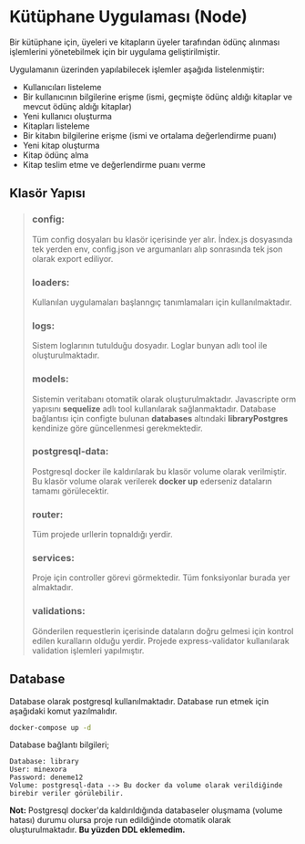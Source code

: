 # Kütüphane Uygulaması (Node)
Bir kütüphane için, üyeleri ve kitapların üyeler tarafından ödünç alınması işlemlerini yönetebilmek
için bir uygulama geliştirilmiştir.

Uygulamanın üzerinden yapılabilecek işlemler aşağıda listelenmiştir:
- Kullanıcıları listeleme
- Bir kullanıcının bilgilerine erişme (ismi, geçmişte ödünç aldığı kitaplar ve mevcut ödünç aldığı kitaplar)
- Yeni kullanıcı oluşturma
- Kitapları listeleme
- Bir kitabın bilgilerine erişme (ismi ve ortalama değerlendirme puanı)
- Yeni kitap oluşturma
- Kitap ödünç alma
- Kitap teslim etme ve değerlendirme puanı verme

## Klasör Yapısı
> ### **config**:
> Tüm config dosyaları bu klasör içerisinde yer alır. İndex.js dosyasında tek yerden env, config.json ve argumanları alıp sonrasında tek json olarak export ediliyor.
> ### **loaders**:
> Kullanılan uygulamaları başlanngıç tanımlamaları için kullanılmaktadır.
> ### **logs**:
> Sistem loglarının tutulduğu dosyadır. Loglar bunyan adlı tool ile oluşturulmaktadır.
> ### **models**:
> Sistemin veritabanı otomatik olarak oluşturulmaktadır. Javascripte orm yapısını **sequelize** adlı tool kullanılarak sağlanmaktadır. Database bağlantısı için configte bulunan **databases** altındaki **libraryPostgres** kendinize göre güncellenmesi gerekmektedir.
> ### **postgresql-data**:
> Postgresql docker ile kaldırılarak bu klasör volume olarak verilmiştir. Bu klasör volume olarak verilerek **docker up** ederseniz dataların tamamı görülecektir.
> ### **router**: 
> Tüm projede urllerin topnaldığı yerdir.
> ### **services**:
> Proje için controller görevi görmektedir. Tüm fonksiyonlar burada yer almaktadır.
> ### **validations**:
> Gönderilen requestlerin içerisinde dataların doğru gelmesi için kontrol edilen kuralların olduğu yerdir. Projede express-validator kullanılarak validation işlemleri yapılmıştır.

## Database
Database olarak postgresql kullanılmaktadır. Database run etmek için aşağıdaki komut yazılmalıdır.
```bash
docker-compose up -d 
```
Database bağlantı bilgileri;

    Database: library
    User: minexora
    Password: deneme12
    Volume: postgresql-data --> Bu docker da volume olarak verildiğinde birebir veriler görülebilir.

**Not:** Postgresql docker'da kaldırıldığında databaseler oluşmama (volume hatası) durumu olursa proje run edildiğinde otomatik olarak oluşturulmaktadır.
**Bu yüzden DDL eklemedim.**